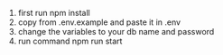 1. first run npm install
2. copy from .env.example and paste it in .env
3. change the variables to your db name and password
4. run command npm run start